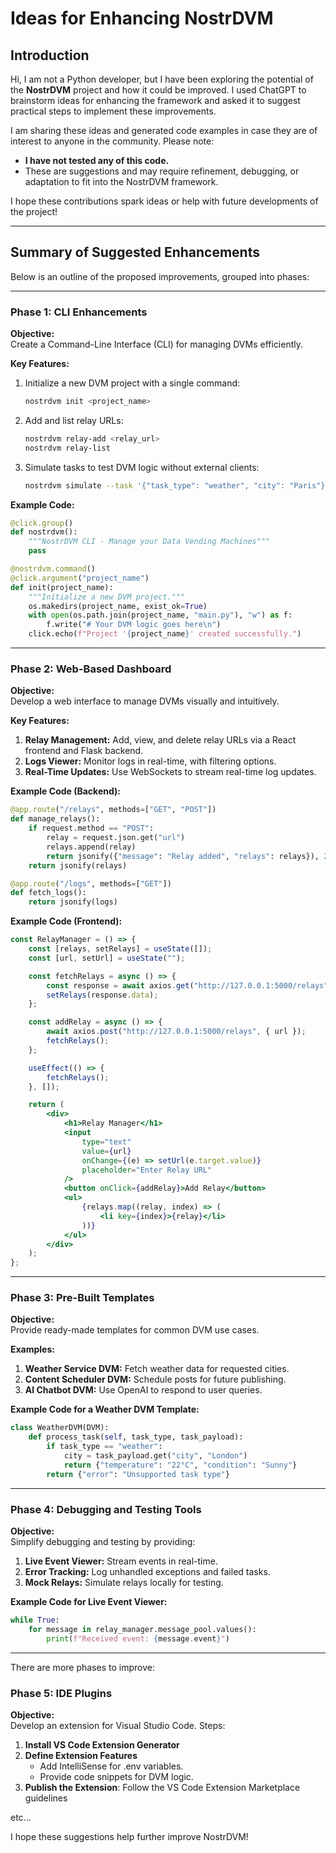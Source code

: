 
# Ideas for Enhancing NostrDVM

## Introduction

Hi, I am not a Python developer, but I have been exploring the potential of the **NostrDVM** project and how it could be improved. I used ChatGPT to brainstorm ideas for enhancing the framework and asked it to suggest practical steps to implement these improvements.

I am sharing these ideas and generated code examples in case they are of interest to anyone in the community. Please note:
- **I have not tested any of this code.**
- These are suggestions and may require refinement, debugging, or adaptation to fit into the NostrDVM framework.

I hope these contributions spark ideas or help with future developments of the project!

---

## Summary of Suggested Enhancements

Below is an outline of the proposed improvements, grouped into phases:

---

### **Phase 1: CLI Enhancements**

**Objective:**  
Create a Command-Line Interface (CLI) for managing DVMs efficiently.

**Key Features:**
1. Initialize a new DVM project with a single command:
   ```bash
   nostrdvm init <project_name>
   ```
2. Add and list relay URLs:
   ```bash
   nostrdvm relay-add <relay_url>
   nostrdvm relay-list
   ```
3. Simulate tasks to test DVM logic without external clients:
   ```bash
   nostrdvm simulate --task '{"task_type": "weather", "city": "Paris"}'
   ```

**Example Code:**
```python
@click.group()
def nostrdvm():
    """NostrDVM CLI - Manage your Data Vending Machines"""
    pass

@nostrdvm.command()
@click.argument("project_name")
def init(project_name):
    """Initialize a new DVM project."""
    os.makedirs(project_name, exist_ok=True)
    with open(os.path.join(project_name, "main.py"), "w") as f:
        f.write("# Your DVM logic goes here\n")
    click.echo(f"Project '{project_name}' created successfully.")
```

---

### **Phase 2: Web-Based Dashboard**

**Objective:**  
Develop a web interface to manage DVMs visually and intuitively.

**Key Features:**
1. **Relay Management:** Add, view, and delete relay URLs via a React frontend and Flask backend.
2. **Logs Viewer:** Monitor logs in real-time, with filtering options.
3. **Real-Time Updates:** Use WebSockets to stream real-time log updates.

**Example Code (Backend):**
```python
@app.route("/relays", methods=["GET", "POST"])
def manage_relays():
    if request.method == "POST":
        relay = request.json.get("url")
        relays.append(relay)
        return jsonify({"message": "Relay added", "relays": relays}), 201
    return jsonify(relays)

@app.route("/logs", methods=["GET"])
def fetch_logs():
    return jsonify(logs)
```

**Example Code (Frontend):**
```jsx
const RelayManager = () => {
    const [relays, setRelays] = useState([]);
    const [url, setUrl] = useState("");

    const fetchRelays = async () => {
        const response = await axios.get("http://127.0.0.1:5000/relays");
        setRelays(response.data);
    };

    const addRelay = async () => {
        await axios.post("http://127.0.0.1:5000/relays", { url });
        fetchRelays();
    };

    useEffect(() => {
        fetchRelays();
    }, []);

    return (
        <div>
            <h1>Relay Manager</h1>
            <input
                type="text"
                value={url}
                onChange={(e) => setUrl(e.target.value)}
                placeholder="Enter Relay URL"
            />
            <button onClick={addRelay}>Add Relay</button>
            <ul>
                {relays.map((relay, index) => (
                    <li key={index}>{relay}</li>
                ))}
            </ul>
        </div>
    );
};
```

---

### **Phase 3: Pre-Built Templates**

**Objective:**  
Provide ready-made templates for common DVM use cases.

**Examples:**
1. **Weather Service DVM:** Fetch weather data for requested cities.
2. **Content Scheduler DVM:** Schedule posts for future publishing.
3. **AI Chatbot DVM:** Use OpenAI to respond to user queries.

**Example Code for a Weather DVM Template:**
```python
class WeatherDVM(DVM):
    def process_task(self, task_type, task_payload):
        if task_type == "weather":
            city = task_payload.get("city", "London")
            return {"temperature": "22°C", "condition": "Sunny"}
        return {"error": "Unsupported task type"}
```

---

### **Phase 4: Debugging and Testing Tools**

**Objective:**  
Simplify debugging and testing by providing:
1. **Live Event Viewer:** Stream events in real-time.
2. **Error Tracking:** Log unhandled exceptions and failed tasks.
3. **Mock Relays:** Simulate relays locally for testing.

**Example Code for Live Event Viewer:**
```python
while True:
    for message in relay_manager.message_pool.values():
        print(f"Received event: {message.event}")
```

---

There are more phases to improve:
### **Phase 5: IDE Plugins**

**Objective:**  
Develop an extension for Visual Studio Code.
Steps:
1. **Install VS Code Extension Generator**
2. **Define Extension Features**
    - Add IntelliSense for .env variables.
    - Provide code snippets for DVM logic.
4. **Publish the Extension**: Follow the VS Code Extension Marketplace guidelines

etc...


I hope these suggestions help further improve NostrDVM!
